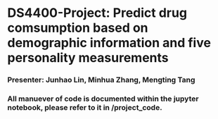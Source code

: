 # DS4400-Project: Predict drug comsumption based on demographic information and five personality measurements
### Presenter: Junhao Lin, Minhua Zhang, Mengting Tang

### All manuever of code is documented within the jupyter notebook, please refer to it in /project_code.
